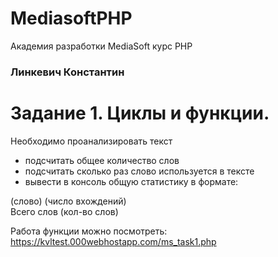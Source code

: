 # MediasoftPHP
Академия разработки MediaSoft курс PHP
<h3>Линкевич Константин</h3>
<h1>Задание 1. Циклы и функции.</h1>
<p>Необходимо проанализировать текст</p>
<ul>
  <li>подсчитать общее количество слов</li>
  <li>подсчитать сколько раз слово используется в тексте</li>
  <li>вывести в консоль общую статистику в формате:</li>
 </ul> 
  (слово) (число вхождений)<br>
  Всего слов (кол-во слов)
  
  Работа функции можно посмотреть:
  https://kvltest.000webhostapp.com/ms_task1.php
